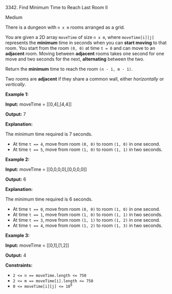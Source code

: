 3342\. Find Minimum Time to Reach Last Room II

Medium

There is a dungeon with `n x m` rooms arranged as a grid.

You are given a 2D array `moveTime` of size `n x m`, where `moveTime[i][j]` represents the **minimum** time in seconds when you can **start moving** to that room. You start from the room `(0, 0)` at time `t = 0` and can move to an **adjacent** room. Moving between **adjacent** rooms takes one second for one move and two seconds for the next, **alternating** between the two.

Return the **minimum** time to reach the room `(n - 1, m - 1)`.

Two rooms are **adjacent** if they share a common wall, either _horizontally_ or _vertically_.

**Example 1:**

**Input:** moveTime = [[0,4],[4,4]]

**Output:** 7

**Explanation:**

The minimum time required is 7 seconds.

*   At time `t == 4`, move from room `(0, 0)` to room `(1, 0)` in one second.
*   At time `t == 5`, move from room `(1, 0)` to room `(1, 1)` in two seconds.

**Example 2:**

**Input:** moveTime = [[0,0,0,0],[0,0,0,0]]

**Output:** 6

**Explanation:**

The minimum time required is 6 seconds.

*   At time `t == 0`, move from room `(0, 0)` to room `(1, 0)` in one second.
*   At time `t == 1`, move from room `(1, 0)` to room `(1, 1)` in two seconds.
*   At time `t == 3`, move from room `(1, 1)` to room `(1, 2)` in one second.
*   At time `t == 4`, move from room `(1, 2)` to room `(1, 3)` in two seconds.

**Example 3:**

**Input:** moveTime = [[0,1],[1,2]]

**Output:** 4

**Constraints:**

*   `2 <= n == moveTime.length <= 750`
*   `2 <= m == moveTime[i].length <= 750`
*   <code>0 <= moveTime[i][j] <= 10<sup>9</sup></code>